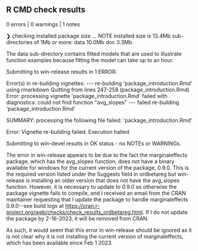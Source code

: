 ## R CMD check results

0 errors | 0 warnings | 1 notes

❯ checking installed package size ... NOTE
    installed size is 13.4Mb
    sub-directories of 1Mb or more:
      data  10.0Mb
      doc    3.3Mb
      
The data sub-directory contains fitted models that are used to illustrate function examples because fitting the model can take up to an hour. 

Submitting to win-release results in 1 ERROR: 

Error(s) in re-building vignettes:
--- re-building 'package_introduction.Rmd' using rmarkdown
Quitting from lines 247-258 (package_introduction.Rmd) 
Error: processing vignette 'package_introduction.Rmd' failed with diagnostics:
could not find function "avg_slopes"
--- failed re-building 'package_introduction.Rmd'

SUMMARY: processing the following file failed:
  'package_introduction.Rmd'

Error: Vignette re-building failed.
Execution halted

Submitting to win-devel results in OK status - no NOTEs or WARNINGs.

The error in win-release appears to be due to the fact the marginaleffects package, which has the avg_slopes function, does not have a binary available for windows for the current version of the package, 0.9.0. This is the required version listed under the Suggests field in ordbetareg but win-release is installing an older version that does not have the avg_slopes function. However, it is necessary to update to 0.9.0 as otherwise the package vignette fails to compile, and I received an email from the CRAN maintainer requesting that I update the package to handle marginaleffects 0.9.0--see build logs at https://cran.r-project.org/web/checks/check_results_ordbetareg.html. If I do not update the package by 2-16-2023, it will be removed from CRAN.

As such, it would seem that this error in win-release should be ignored as it is not clear why it is not installing the current version of marginaleffects, which has been available since Feb 1 2023.

